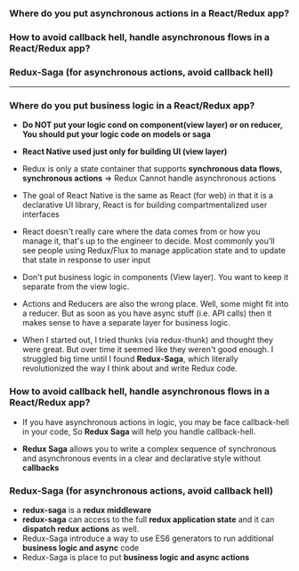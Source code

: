 ### Where do you put asynchronous actions in a React/Redux app?
### How to avoid callback hell, handle asynchronous flows in a React/Redux app?
### Redux-Saga (for asynchronous actions, avoid callback hell)

--------------------------------------------------------

### Where do you put business logic in a React/Redux app?
* **Do NOT put your logic cond on component(view layer) or on reducer, You should put your logic code on models or saga**

* **React Native used just only for building UI (view layer)**

* Redux is only a state container that supports **synchronous data flows, synchronous actions** => Redux Cannot handle asynchronous actions

* The goal of React Native is the same as React (for web) in that it is a declarative UI library, React is for building compartmentalized user interfaces

* React doesn't really care where the data comes from or how you manage it, that's up to the engineer to decide. Most commonly you'll see people using Redux/Flux to manage application state and to update that state in response to user input

* Don't put business logic in components (View layer). You want to keep it separate from the view logic.

* Actions and Reducers are also the wrong place. Well, some might fit into a reducer. But as soon as you have async stuff (i.e. API calls) then it makes sense to have a separate layer for business logic.

* When I started out, I tried thunks (via redux-thunk) and thought they were great. But over time it seemed like they weren't good enough. I struggled big time until I found **Redux-Saga**, which literally revolutionized the way I think about and write Redux code.

### How to avoid callback hell, handle asynchronous flows in a React/Redux app?
* If you have asynchronous actions in logic, you may be face callback-hell in your code, So **Redux Saga** will help you handle callback-hell.

* **Redux Saga** allows you to write a complex sequence of synchronous and asynchronous events in a clear and declarative style without **callbacks**


### Redux-Saga (for asynchronous actions, avoid callback hell)

* **redux-saga** is a **redux middleware**
* **redux-saga** can access to the full **redux application state** and it can **dispatch redux actions** as well.
* Redux-Saga introduce a way to use ES6 generators to run additional **business logic and async** code
* Redux-Saga is place to put **business logic and async actions**
